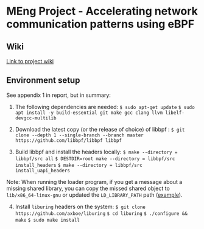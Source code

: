 # MEng Project - Accelerating network communication patterns using eBPF


## Wiki

[Link to project wiki](https://gitlab.doc.ic.ac.uk/ac3419/meng-project/-/wikis/home)

## Environment setup

See appendix 1 in report, but in summary:

1. The following dependencies are needed:
    ```$ sudo apt-get update```
    ```$ sudo apt install -y build-essential git make gcc clang llvm libelf-devgcc-multilib```

2. Download the latest copy (or the release of choice) of libbpf :
    ```$ git clone --depth 1 --single-branch --branch master https://github.com/libbpf/libbpf libbpf```

3. Build libbpf and install the headers locally:
    ```$ make --directory = libbpf/src all```
    ```$ DESTDIR=root make --directory = libbpf/src install_headers```
    ```$ make --directory = libbpf/src install_uapi_headers```

Note: When running the loader program, if you get a message about a missing shared library, you can copy
the missed shared object to `lib/x86_64-linux-gnu` or updated the `LD_LIBRARY_PATH` path ([example](https://stackoverflow.com/questions/70696552/cannot-open-shared-object-file-no-such-file-or-directory-including-libbpf-wit)).

4. Install `liburing` headers on the system:
    ```$ git clone https://github.com/axboe/liburing```
    ```$ cd liburing```
    ```$ ./configure && make```
    ```$ sudo make install```
